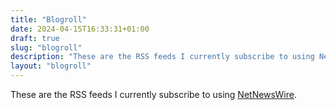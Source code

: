 ```yaml
---
title: "Blogroll"
date: 2024-04-15T16:33:31+01:00
draft: true
slug: "blogroll"
description: "These are the RSS feeds I currently subscribe to using NetNewsWire."
layout: "blogroll"
---
```


These are the RSS feeds I currently subscribe to using [NetNewsWire](https://netnewswire.com/).